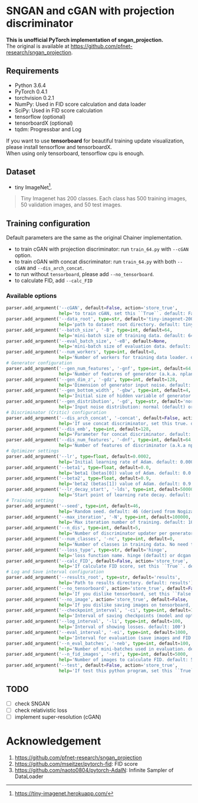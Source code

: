 # SNGAN and cGAN with projection discriminator
**This is unofficial PyTorch implementation of sngan_projection.**  
The original is available at https://github.com/pfnet-research/sngan_projection.

## Requirements
- Python 3.6.4
- PyTorch 0.4.1
- torchvision 0.2.1
- NumPy: Used in FID score calculation and data loader
- SciPy: Used in FID score calculation
- tensorflow (optional)
- tensorboardX (optional)
- tqdm: Progressbar and Log

If you want to use **tensorboard** for beautiful training update visualization, please install tensorflow and tensorboardX.  
When using only tensorboard, tensorflow cpu is enough.

## Dataset
- tiny ImageNet[^1].

> Tiny Imagenet has 200 classes. Each class has 500 training images, 50 validation images, and 50 test images.

[^1]: https://tiny-imagenet.herokuapp.com/

## Training configuration
Default parameters are the same as the original Chainer implementation.

- to train cGAN with projection discriminator: run `train_64.py` with `--cGAN` option.
- to train cGAN with concat discriminator: run `train_64.py` with both `--cGAN` and `--dis_arch_concat`.
- to run without `tensorboard`, please add `--no_tensorboard`.
- to calculate FID, add `--calc_FID`

### Available options
```python
parser.add_argument('--cGAN', default=False, action='store_true',
                    help='to train cGAN, set this ``True``. default: False')
parser.add_argument('--data_root', type=str, default='tiny-imagenet-200',
                    help='path to dataset root directory. default: tiny-imagenet-200')
parser.add_argument('--batch_size', '-B', type=int, default=64,
                    help='mini-batch size of training data. default: 64')
parser.add_argument('--eval_batch_size', '-eB', default=None,
                    help='mini-batch size of evaluation data. default: None')
parser.add_argument('--num_workers', type=int, default=8,
                    help='Number of workers for training data loader. default: 8')
# Generator configuration
parser.add_argument('--gen_num_features', '-gnf', type=int, default=64,
                    help='Number of features of generator (a.k.a. nplanes or ngf). default: 64')
parser.add_argument('--gen_dim_z', '-gdz', type=int, default=128,
                    help='Dimension of generator input noise. default: 128')
parser.add_argument('--gen_bottom_width', '-gbw', type=int, default=4,
                    help='Initial size of hidden variable of generator. default: 4')
parser.add_argument('--gen_distribution', '-gd', type=str, default='normal',
                    help='Input noise distribution: normal (default) or uniform.')
# Discriminator (Critic) configuration
parser.add_argument('--dis_arch_concat', '-concat', default=False, action='store_true',
                    help='If use concat discriminator, set this true. default: False')
parser.add_argument('--dis_emb', type=int, default=128,
                    help='Parameter for concat discriminator. default: 128')
parser.add_argument('--dis_num_features', '-dnf', type=int, default=64,
                    help='Number of features of discriminator (a.k.a nplanes or ndf). default: 64')
# Optimizer settings
parser.add_argument('--lr', type=float, default=0.0002,
                    help='Initial learning rate of Adam. default: 0.0002')
parser.add_argument('--beta1', type=float, default=0.0,
                    help='beta1 (betas[0]) value of Adam. default: 0.0')
parser.add_argument('--beta2', type=float, default=0.9,
                    help='beta2 (betas[1]) value of Adam. default: 0.9')
parser.add_argument('--lr_decay_start', '-lds', type=int, default=50000,
                    help='Start point of learning rate decay. default: 50000')
# Training setting
parser.add_argument('--seed', type=int, default=46,
                    help='Random seed. default: 46 (derived from Nogizaka46)')
parser.add_argument('--max_iteration', '-N', type=int, default=100000,
                    help='Max iteration number of training. default: 100000')
parser.add_argument('--n_dis', type=int, default=5,
                    help='Number of discriminator updater per generator updater. default: 5')
parser.add_argument('--num_classes', '-nc', type=int, default=0,
                    help='Number of classes in training data. No need to set. default: 0')
parser.add_argument('--loss_type', type=str, default='hinge',
                    help='loss function name. hinge (default) or dcgan.')
parser.add_argument('--calc_FID', default=False, action='store_true',
                    help='If calculate FID score, set this ``True``. default: False')
# Log and Save interval configuration
parser.add_argument('--results_root', type=str, default='results',
                    help='Path to results directory. default: results')
parser.add_argument('--no_tensorboard', action='store_true', default=False,
                    help='If you dislike tensorboard, set this ``False``. default: True')
parser.add_argument('--no_image', action='store_true', default=False,
                    help='If you dislike saving images on tensorboard, set this ``True``. default: False')
parser.add_argument('--checkpoint_interval', '-ci', type=int, default=1000,
                    help='Interval of saving checkpoints (model and optimizer). default: 1000')
parser.add_argument('--log_interval', '-li', type=int, default=100,
                    help='Interval of showing losses. default: 100')
parser.add_argument('--eval_interval', '-ei', type=int, default=1000,
                    help='Interval for evaluation (save images and FID calculation). default: 1000')
parser.add_argument('--n_eval_batches', '-neb', type=int, default=100,
                    help='Number of mini-batches used in evaluation. default: 100')
parser.add_argument('--n_fid_images', '-nfi', type=int, default=5000,
                    help='Number of images to calculate FID. default: 5000')
parser.add_argument('--test', default=False, action='store_true',
                    help='If test this python program, set this ``True``. default: False')
```

## TODO
- [ ] check SNGAN
- [ ] check relativistic loss
- [ ] implement super-resolution (cGAN)

# Acknowledgement
1. https://github.com/pfnet-research/sngan_projection
2. https://github.com/mseitzer/pytorch-fid: FID score
3. https://github.com/naoto0804/pytorch-AdaIN: Infinite Sampler of DataLoader

